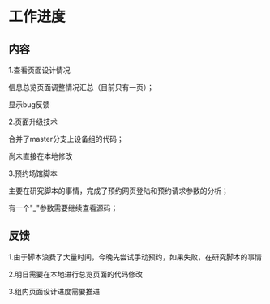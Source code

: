 # 工作进度

## 内容

1.查看页面设计情况

信息总览页面调整情况汇总（目前只有一页）；

显示bug反馈

2.页面升级技术

合并了master分支上设备组的代码；

尚未直接在本地修改

3.预约场馆脚本

主要在研究脚本的事情，完成了预约网页登陆和预约请求参数的分析；

有一个"_"参数需要继续查看源码；

## 反馈

1.由于脚本浪费了大量时间，今晚先尝试手动预约，如果失败，在研究脚本的事情

2.明日需要在本地进行总览页面的代码修改

3.组内页面设计进度需要推进